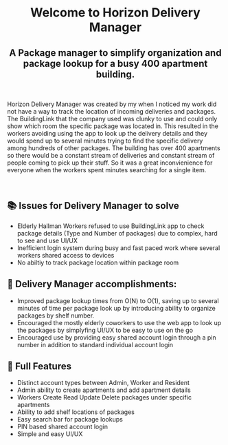 <h1 align='center'>Welcome to Horizon Delivery Manager</h1>
<h2 align='center'>A Package manager to simplify organization and package lookup for a busy 400 apartment building.</h2>

&nbsp;

<p>Horizon Delivery Manager was created by my when I noticed my work did not have a way to track the location of incoming deliveries and packages. The BuildingLink that the company used was clunky to use and could only show which room the specific package was located in. This resulted in the workers avoiding using the app to look up the delivery details and 
they would spend up to several minutes trying to find the specific delivery among hundreds of other packages. The building has over 400 apartments so there would be a constant stream of deliveries and constant stream of people coming to pick up their stuff. So it was a great inconvienience for everyone when the workers spent minutes searching for a single item.</p>
           
&nbsp;
## 📚 Issues for Delivery Manager to solve
- Elderly Hallman Workers refused to use BuildingLink app to check package details (Type and Number of packages) due to complex, hard to see and use UI/UX
- Inefficient login system during busy and fast paced work where several workers shared access to devices
- No abiltiy to track package location within package room 

## 🧠 Delivery Manager accomplishments:  
- Improved package lookup times from O(N) to O(1), saving up to several minutes of time per package look up by introducing ability to organize packages by shelf number.
- Encouraged the mostly elderly coworkers to use the web app to look up the packages by simplyfing UI/UX to be easy to use on the go
- Encouraged use by providing easy shared account login through a pin number in addition to standard individual account login

## 🎯 Full Features
- Distinct account types between Admin, Worker and Resident
- Admin ability to create apartments and add apartment details
- Workers Create Read Update Delete packages under specific apartments
- Ability to add shelf locations of packages
- Easy search bar for package lookups
- PIN based shared account login
- Simple and easy UI/UX 

